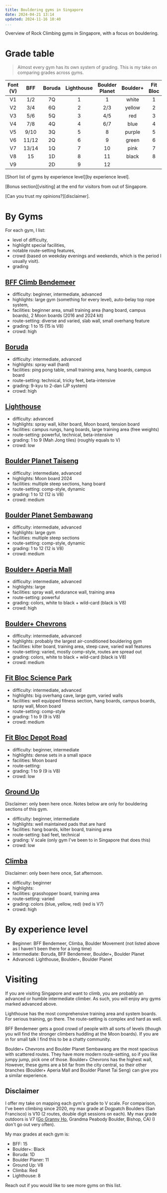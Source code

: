 ```yaml
---
title: Bouldering gyms in Singapore
date: 2024-04-21 13:14
updated: 2024-11-16 10:40
...
```


Overview of Rock Climbing gyms in Singapore, with a focus on bouldering.

# Grade table

> Almost every gym has its own system of grading. This is
> my take on comparing grades across gyms.

| Font (V) |  BFF  | Boruda | Lighthouse | Boulder Planet | Boulder+ | Fit Bloc | Ground Up | Climba |
| :------: | :---: | :----: | :--------: | :------------: | :------: | :------: | :-------: | :----: |
|   V1     | 1/2   |  7Q    |     1      |     1          |  white   |    1     |    V1     |  blue  |
|   V2     | 3/4   |  6Q    |     2      |     2/3        |  yellow  |    2     |    V2     |  blue  |
|   V3     | 5/6   |  5Q    |     3      |     4/5        |  red     |    3     |    V3     | yellow |
|   V4     | 7/8   |  4Q    |     4      |     6/7        |  blue    |    4     |    V4     | yellow |
|   V5     | 9/10  |  3Q    |     5      |      8         |  purple  |    5     |    V5     |  red   |
|   V6     | 11/12 |  2Q    |     6      |      9         |  green   |    6     |    V6     |  red   |
|   V7     | 13/14 |  1Q    |     7      |      10        |  pink    |    7     |    V7     |        |
|   V8     | 15    |  1D    |     8      |      11        |  black   |    8     |    V8     |        |
|   V9     |       |  2D    |     9      |      12        |          |          |           |        |

[Short list of gyms by experience level][by experience level].

[Bonus section][visiting] at the end for visitors from out of Singapore.

[Can you trust my opinions?][disclaimer].

# By Gyms

For each gym, I list:

- level of difficulty,
- highlight special facilities,
- notable route-setting features,
- crowd (based on weekday evenings and weekends, which is the period I usually
  visit).
- grading

## [BFF Climb Bendemeer](https://maps.app.goo.gl/tLZCwKWwiUtTvZCD9)

- difficulty: beginner, intermediate, advanced
- highlights: large gym (something for every level), auto-belay top rope system,
- facilities: beginner area, small training area (hang board, campus boards), 2
  Moon boards (2016 and 2024 kit)
- route-setting: diverse and varied, slab wall, small overhang feature
- grading: 1 to 15 (15 is V8)
- crowd: high

## [Boruda](https://maps.app.goo.gl/EnAUNcv7SxXPVBt17)

- difficulty: intermediate, advanced
- highlights: spray wall (hard)
- facilities: ping pong table, small training area, hang boards, campus board
- route-setting: technical, tricky feet, beta-intensive
- grading: 9-kyu to 2-dan (JP system)
- crowd: high

## [Lighthouse](https://maps.app.goo.gl/X42H1xYvcQA17ZSD6)

- difficulty: advanced
- highlights: spray wall, kilter board, Moon board, tension board
- facilities: campus rungs, hang boards, large training area (free weights)
- route-setting: powerful, technical, beta-intensive
- grading: 1 to 9 (Mah Jong tiles) (roughly equals to V)
- crowd: low

## [Boulder Planet Taiseng](https://maps.app.goo.gl/gsBirpNcnH4ywLsFA)

- difficulty: intermediate, advanced
- highlights: Moon board 2024
- facilities: multiple steep sections, hang board
- route-setting: comp-style, dynamic
- grading: 1 to 12 (12 is V8)
- crowd: medium

## [Boulder Planet Sembawang](https://maps.app.goo.gl/qFbvDzffPpM3XGRj7)

- difficulty: intermediate, advanced
- highlights: large gym
- facilities: multiple steep sections
- route-setting: comp-style, dynamic
- grading: 1 to 12 (12 is V8)
- crowd: medium

## [Boulder+ Aperia Mall](https://maps.app.goo.gl/Jb8hFHZjXEvHXH5W9)

- difficulty: intermediate, advanced
- highlights: large
- facilities: spray wall, endurance wall, training area
- route-setting: powerful
- grading: colors, white to black + wild-card (black is V8)
- crowd: high

## [Boulder+ Chevrons](https://maps.app.goo.gl/5yRcUsMEUC3zbJCv5)

- difficulty: intermediate, advanced
- highlights: probably the largest air-conditioned bouldering gym
- facilities: kilter board, training area, steep cave, varied wall features
- route-setting: varied, mostly comp-style, routes are spread out
- grading: colors, white to black + wild-card (black is V8)
- crowd: medium

## [Fit Bloc Science Park](https://maps.app.goo.gl/EULArBtQwUPz3fkb7)

- difficulty: intermediate, advanced
- highlights: big overhang cave, large gym, varied walls
- facilities: well equipped fitness section, hang boards, campus boards, spray wall, Moon board
- route-setting: comp-style
- grading: 1 to 9 (9 is V8)
- crowd: medium

## [Fit Bloc Depot Road](https://maps.app.goo.gl/EdQGaw8ag1rWDPrk7)

- difficulty: beginner, intermediate
- highlights: dense sets in a small space
- facilities: Moon board
- route-setting:
- grading: 1 to 9 (9 is V8)
- crowd: low

## [Ground Up](https://maps.app.goo.gl/UJWXQLLnkJeRsoMh7)

Disclaimer: only been here once. Notes below are only for bouldering sections
of this gym.

- difficulty: beginner, intermediate
- highlights: well maintained pads that are hard
- facilities: hang boards, kilter board, training area
- route-setting: bad feet, technical
- grading: V scale (only gym I've been to in Singapore that does this)
- crowd: low

## [Climba](https://maps.app.goo.gl/3rsxQAQ3AdJh3qJ98)

Disclaimer: only been here once, Sat afternoon.

- difficulty: beginner
- highlights:
- facilities: grasshopper board, training area
- route-setting: varied
- grading: colors (blue, yellow, red) (red is V7)
- crowd: high

# By experience level

- Beginner: BFF Bendemeer, Climba, Boulder Movement (not listed above as I
  haven't been there for a long time)
- Intermediate: Boruda, BFF Bendemeer, Boulder+, Boulder Planet
- Advanced: Lighthouse, Boulder+, Boulder Planet

# Visiting

If you are visiting Singapore and want to climb, you are probably an advanced
or humble intermediate climber. As such, you will enjoy any gyms marked
advanced above.

Lighthouse has the most comprehensive training area and system boards. For
serious training, go there. The route-setting is complex and hard as well.

BFF Bendemeer gets a good crowd of people with all sorts of levels (though you
will find the stronger climbers huddling at the Moon boards). If you are in for
small talk I find this to be a chatty community.

Boulder+ Chevrons and Boulder Planet Sembawang are the most spacious with
scattered routes. They have more modern route-setting, so if you like jumpy
jump, pick one of those. Boulder+ Chevrons has the highest wall, However, these
gyms are a bit far from the city central, so their other branches (Boulder+
Aperia Mall and Boulder Planet Tai Seng) can give you a similar experience.

## Disclaimer

I offer my take on mapping each gym's grade to V scale. For comparison, I've
been climbing since 2020, my max grade at Dogpatch Boulders (San Francisco) is
V10 (2 routes, double digit sessions on each). My max grade outdoors is V7 ([Go
Granny Ho][gogrannyho], Grandma Peabody Boulder, Bishop, CA) (I don't go out
very often).

My max grades at each gym is:

- BFF: 15
- Boulder+: Black
- Boruda: 1D
- Boulder Planer: 11
- Ground Up: V8
- Climba: Red
- Lighthouse: 8

[gogrannyho]: https://www.youtube.com/watch?v=fWkcQNCs1I8 "Andy Liu on Go Granny Ho, this is not me."

Reach out if you would like to see more gyms on this list.
